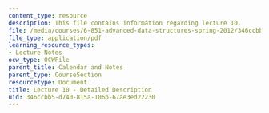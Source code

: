 ```yaml
---
content_type: resource
description: This file contains information regarding lecture 10.
file: /media/courses/6-851-advanced-data-structures-spring-2012/346ccbb5d740815a106b67ae3ed22230_MIT6_851S12_Lecture10.pdf
file_type: application/pdf
learning_resource_types:
- Lecture Notes
ocw_type: OCWFile
parent_title: Calendar and Notes
parent_type: CourseSection
resourcetype: Document
title: Lecture 10 - Detailed Description
uid: 346ccbb5-d740-815a-106b-67ae3ed22230
---
```

